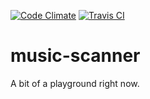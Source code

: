 [![Code Climate](https://codeclimate.com/github/Averethel/music-scanner/badges/gpa.svg)](https://codeclimate.com/github/Averethel/music-scanner)
[![Travis CI](https://travis-ci.org/Averethel/music-scanner.svg?branch=master)](https://travis-ci.org/Averethel/music-scanner)

music-scanner
=============

A bit of a playground right now.
